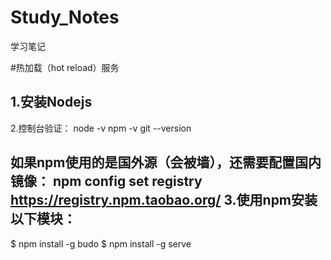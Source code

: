 # Study_Notes
学习笔记

#热加载（hot reload）服务

1.安装Nodejs
-

2.控制台验证：
  node -v
  npm -v
  git --version

如果npm使用的是国外源（会被墙），还需要配置国内镜像：
npm config set registry https://registry.npm.taobao.org/
3.使用npm安装以下模块：
  -
$ npm install -g budo 
$ npm install -g serve
